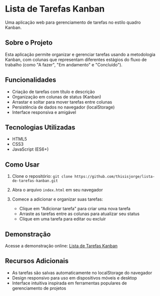 # Lista de Tarefas Kanban

Uma aplicação web para gerenciamento de tarefas no estilo quadro Kanban.

## Sobre o Projeto

Esta aplicação permite organizar e gerenciar tarefas usando a metodologia Kanban, com colunas que representam diferentes estágios do fluxo de trabalho (como "A fazer", "Em andamento" e "Concluído").

## Funcionalidades

- Criação de tarefas com título e descrição
- Organização em colunas de status (Kanban)
- Arrastar e soltar para mover tarefas entre colunas
- Persistência de dados no navegador (localStorage)
- Interface responsiva e amigável

## Tecnologias Utilizadas

- HTML5
- CSS3
- JavaScript (ES6+)

## Como Usar

1. Clone o repositório:
```git clone https://github.com/thisisjorge/lista-de-tarefas-kanban.git```

2. Abra o arquivo `index.html` em seu navegador

3. Comece a adicionar e organizar suas tarefas:
   - Clique em "Adicionar tarefa" para criar uma nova tarefa
   - Arraste as tarefas entre as colunas para atualizar seu status
   - Clique em uma tarefa para editar ou excluir

## Demonstração

Acesse a demonstração online: [Lista de Tarefas Kanban](https://thisisjorge.github.io/lista-de-tarefas-kanban/)

## Recursos Adicionais

- As tarefas são salvas automaticamente no localStorage do navegador
- Design responsivo para uso em dispositivos móveis e desktop
- Interface intuitiva inspirada em ferramentas populares de gerenciamento de projetos
```
```
